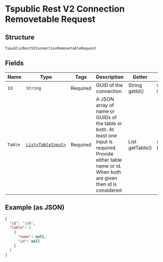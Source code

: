 
# Tspublic Rest V2 Connection Removetable Request

## Structure

`TspublicRestV2ConnectionRemovetableRequest`

## Fields

| Name | Type | Tags | Description | Getter | Setter |
|  --- | --- | --- | --- | --- | --- |
| `Id` | `String` | Required | GUID of the connection | String getId() | setId(String id) |
| `Table` | [`List<TableInput>`](../../doc/models/table-input.md) | Required | A JSON array of name or GUIDs of the table or both. At least one input is required. Provide either table name or id. When both are given then id is considered | List<TableInput> getTable() | setTable(List<TableInput> table) |

## Example (as JSON)

```json
{
  "id": "id0",
  "table": [
    {
      "name": null,
      "id": null
    }
  ]
}
```

